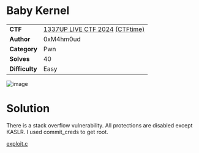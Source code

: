 # Baby Kernel

|||
|-|-|
|  **CTF**  |  [1337UP LIVE CTF 2024](https://ctf.intigriti.io/) [(CTFtime)](https://ctftime.org/event/2446)  |
|  **Author** |  0xM4hm0ud |
|  **Category** |  Pwn |
|  **Solves** | 40 |
|  **Difficulty** |  Easy |

![image](https://github.com/user-attachments/assets/ce21dbdc-b36f-4583-a755-ed0cf6bdcc7d)

# Solution

There is a stack overflow vulnerability. All protections are disabled except KASLR. 
I used commit_creds to get root. 

[exploit.c](exploit.c)
